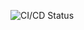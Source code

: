 ![CI/CD Status](https://github.com/sh4dowByte/flutter_ui_meditation_app/actions/workflows/main.yaml/badge.svg?branch=release)
